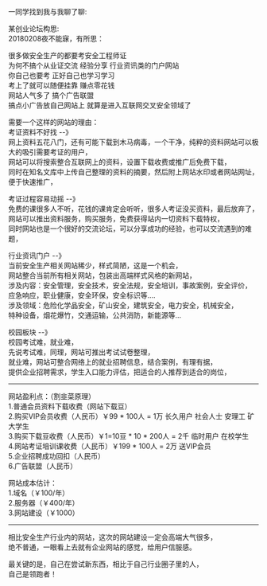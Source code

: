 一同学找到我与我聊了聊:  

某创业论坛构思:  
20180208夜不能寐，有所思：  


很多做安全生产的都要考安全工程师证  
为何不搞个从业证交流 经验分享 行业资讯类的门户网站  
你自己也要考 正好自己也学习学习  
考上了就可以随便挂靠 赚点零花钱  
网站人气多了 搞个广告联盟  
搞点小广告放自己网站上 就算是进入互联网交叉安全领域了  

需要一个这样的网站的理由：  
考证资料不好找 --》  
网上资料五花八门，还有可能下载到木马病毒，一个干净，纯粹的资料网站可以极大的吸引需要考证的用户，  
网站可以将搜索整合互联网上的资料，设置下载收费或推广后免费下载，  
同时在知名文库中上传自己整理的资料的摘要，然后附上网站水印或者网站网址，便于快速推广，  

考证过程容易动摇  --》  
免费的课很多人不听，花钱的课肯定会听听，很多人考证没买资料，最后放弃了，  
网站可以推出资料服务，购买服务，免费获得站内一切资料下载特权，  
同时网站也是一个很好的交流论坛，可以分享成功的经验，也可以交流遇到的难题，  

行业资讯门户  --》  
当前安全生产相关网站稀少，样式简陋，这是一个机会，  
网站整合当前所有相关网站，包装出高端样式风格的新网站，  
涉及内容：安全管理，安全技术，安全法规，安全培训，事故案例，安全评价，  
应急响应，职业健康，安全环保，安全标识等....  
涉及领域：危险化学品安全，矿山安全，建筑安全，电力安全，机械安全，  
特种设备，烟花爆竹，交通运输，公共消防，新能源等...  

校园板块  --》  
校园考试难，就业难，  
先说考试难，同理，网站可推出考试试卷整理，  
就业难，网站可整合网络上的就业招聘信息，结合案例，有理有据，  
提供企业招聘需求，学生入口能力评估，把适合的人推荐到适合的岗位，  

---

网站盈利点：（割韭菜原理）  
1.普通会员资料下载收费（网站下载豆）  
2.购买VIP会员收费（人民币）￥99 * 100人 = 1万 长久用户 社会人士 安理工 矿大学生  
3.购买下载豆收费（人民币）￥1=10豆 * 10 * 200人 = 2千 临时用户 在校学生  
4.网站考证培训课收费（人民币）￥199 * 100人 = 2万 送VIP会员  
5.企业招聘成功回扣（人民币）  
6.广告联盟（人民币）  

网站成本估计：  
1.域名（￥100/年）  
2.服务器（￥400/年）  
3.网站建设（￥1000）  

---

相比安全生产行业内的网站，这次的网站建设一定会高端大气很多，  
绝不普通，一眼看上去就有企业网站的感觉，给用户信服感。  

最关键的是，自己在尝试新东西，相比于自己行业圈子里的人，  
自己是领跑者！  

